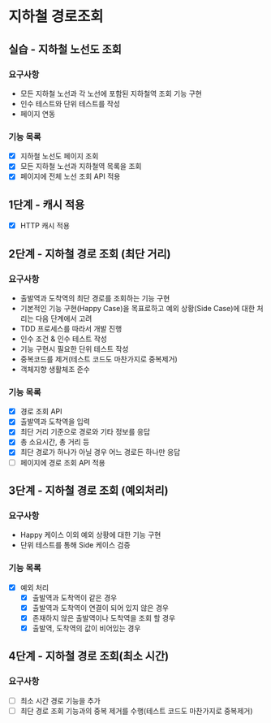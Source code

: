 # 지하철 경로조회
## 실습 - 지하철 노선도 조회
### 요구사항
- 모든 지하철 노선과 각 노선에 포함된 지하철역 조회 기능 구현
- 인수 테스트와 단위 테스트를 작성
- 페이지 연동

### 기능 목록
- [x] 지하철 노선도 페이지 조회
- [x] 모든 지하철 노선과 지하철역 목록을 조회
- [x] 페이지에 전체 노선 조회 API 적용

## 1단계 - 캐시 적용
- [x] HTTP 캐시 적용 

## 2단계 - 지하철 경로 조회 (최단 거리)
### 요구사항
- 출발역과 도착역의 최단 경로를 조회하는 기능 구현
- 기본적인 기능 구현(Happy Case)을 목표로하고 예외 상황(Side Case)에 대한 처리는 다음 단계에서 고려
- TDD 프로세스를 따라서 개발 진행
- 인수 조건 & 인수 테스트 작성
- 기능 구현시 필요한 단위 테스트 작성
- 중복코드를 제거(테스트 코드도 마찬가지로 중복제거)
- 객체지향 생활체조 준수

### 기능 목록
- [x] 경로 조회 API
- [x] 출발역과 도착역을 입력
- [x] 최단 거리 기준으로 경로와 기타 정보를 응답
- [x] 총 소요시간, 총 거리 등
- [x] 최단 경로가 하나가 아닐 경우 어느 경로든 하나만 응답
- [ ] 페이지에 경로 조회 API 적용

## 3단계 - 지하철 경로 조회 (예외처리)

### 요구사항
- Happy 케이스 이외 예외 상황에 대한 기능 구현
- 단위 테스트를 통해 Side 케이스 검증
    
### 기능 목록
- [x] 예외 처리
    - [x] 출발역과 도착역이 같은 경우
    - [x] 출발역과 도착역이 연결이 되어 있지 않은 경우
    - [x] 존재하지 않은 출발역이나 도착역을 조회 할 경우
    - [x] 출발역, 도착역의 값이 비어있는 경우

## 4단계 - 지하철 경로 조회(최소 시간)
### 요구사항
- [ ] 최소 시간 경로 기능을 추가
- [ ] 최단 경로 조회 기능과의 중복 제거를 수행(테스트 코드도 마찬가지로 중복제거)